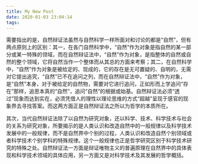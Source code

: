 ```yaml
---
title: My New Post
date: 2020-01-03 23:04:14
tags:
---
```

需要指出的是，自然辩证法虽然与自然科学一样所面对和讨论的都是“自然”，但有两点原则上的区别：其一，在各门自然科学中，“自然”作为对象是指自然的某一部分或某一特殊的领域，而在自然辩证法中，“自然”作为对象，是指整体的自然或自然的整个领域，它将自然当作一个整体而从其总的方面来考察；其二，在自然科学中，“自然”作为对象是被给定的、现成的，它的存在是无可置疑的、自明的，无需对它提出追究，“自然”已不在追问之列，而在自然辩证法中，“自然”作为对象，是“自然”本身，对于被给定的自然物，需要对它进行追问，正如形而上学追问“存在”那样，追思本真的“自然”，追问“自然”的根据或始基。自然辩证法必须“透过”现象而达到实在，必须凭借人的理性以理论思维的方式“超越”呈现于感官的现象界去寻找答案。而这两方面正是自然辩证法之所以为哲学的本质所在。

其次，当代自然辩证法除了以自然为研究对象，还以科学、技术、科学技术与社会的关系为研究对象，所要揭示的是人类认识和改造自然中的一般规律以及科学技术发展中的一般规律，而不是自然界中个别的过程，人类认识和改造自然个别领域或者科学技术个别学科的特殊规律。这个一般规律也正是哲学研究区别于科学技术研究的特殊之处。自然辩证法一方面是辩证唯物主义的普遍原理在自然界中的具体表现和科学技术领域的具体应用，另一方面又是对科学技术及其发展的哲学概括。